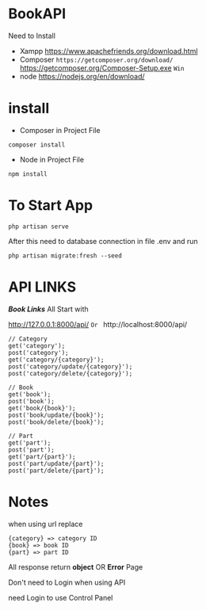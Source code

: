 # BookAPI
Need to Install 

- Xampp
https://www.apachefriends.org/download.html
- Composer `https://getcomposer.org/download/`
https://getcomposer.org/Composer-Setup.exe `Win`
- node
https://nodejs.org/en/download/
# install
 -  Composer in Project File 
~~~~
composer install
~~~~
- Node in Project File
~~~~
npm install
~~~~

# To Start App

`php artisan serve`

After this need to database connection in file .env  and run 

`php artisan migrate:fresh --seed`

# API LINKS

**_Book Links_**
All Start with 

http://127.0.0.1:8000/api/ `Or `
http://localhost:8000/api/
 ~~~~
 // Category
 get('category');
 post('category');
 get('category/{category}');
 post('category/update/{category}');
 post('category/delete/{category}');
 
 // Book
 get('book');
 post('book');
 get('book/{book}');
 post('book/update/{book}');
 post('book/delete/{book}');
 
 // Part
 get('part');
 post('part');
 get('part/{part}');
 post('part/update/{part}');
 post('part/delete/{part}');
~~~~
# Notes

 when using url replace
~~~~
{category} => category ID
{book} => book ID
{part} => part ID
~~~~
All response return **object** OR **Error** Page

Don't need to Login when using API

need Login to use Control Panel
